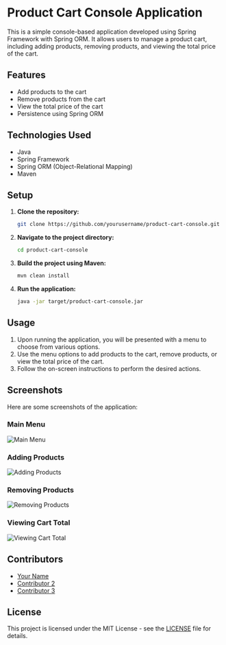# Product Cart Console Application

This is a simple console-based application developed using Spring Framework with Spring ORM. It allows users to manage a product cart, including adding products, removing products, and viewing the total price of the cart.

## Features

- Add products to the cart
- Remove products from the cart
- View the total price of the cart
- Persistence using Spring ORM

## Technologies Used

- Java
- Spring Framework
- Spring ORM (Object-Relational Mapping)
- Maven

## Setup

1. **Clone the repository:**

    ```bash
    git clone https://github.com/yourusername/product-cart-console.git
    ```

2. **Navigate to the project directory:**

    ```bash
    cd product-cart-console
    ```

3. **Build the project using Maven:**

    ```bash
    mvn clean install
    ```

4. **Run the application:**

    ```bash
    java -jar target/product-cart-console.jar
    ```

## Usage

1. Upon running the application, you will be presented with a menu to choose from various options.
2. Use the menu options to add products to the cart, remove products, or view the total price of the cart.
3. Follow the on-screen instructions to perform the desired actions.

## Screenshots

Here are some screenshots of the application:

### Main Menu

![Main Menu]()

### Adding Products

![Adding Products]("01.Add_Product.png")

### Removing Products

![Removing Products](images/remove-product.png)

### Viewing Cart Total

![Viewing Cart Total](images/view-total.png)

## Contributors

- [Your Name](https://github.com/yourusername)
- [Contributor 2](https://github.com/contributor2)
- [Contributor 3](https://github.com/contributor3)

## License

This project is licensed under the MIT License - see the [LICENSE](LICENSE) file for details.
